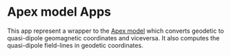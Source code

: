 # Apex model Apps
This app represent a wrapper to the [Apex model](http://onlinelibrary.wiley.com/doi/10.1029/2010JA015326/abstract) which converts geodetic to quasi-dipole geomagnetic coordinates and viceversa. It also computes the quasi-dipole field-lines in geodetic coordinates.

